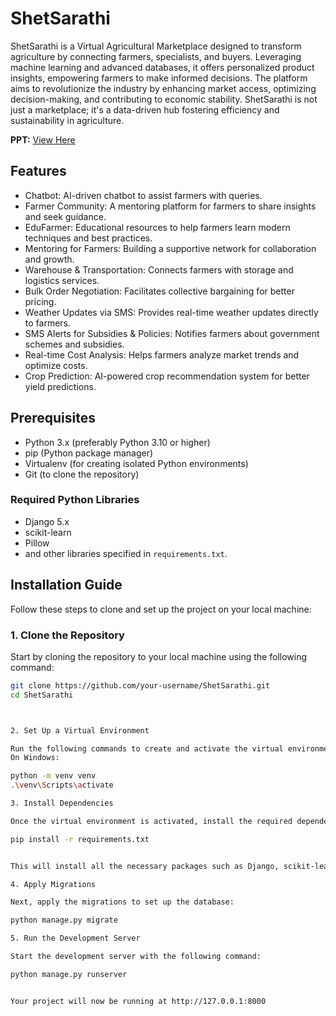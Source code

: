 # ShetSarathi

ShetSarathi is a Virtual Agricultural Marketplace designed to transform agriculture by connecting farmers, specialists, and buyers. Leveraging machine learning and advanced databases, it offers personalized product insights, empowering farmers to make informed decisions. The platform aims to revolutionize the industry by enhancing market access, optimizing decision-making, and contributing to economic stability. ShetSarathi is not just a marketplace; it's a data-driven hub fostering efficiency and sustainability in agriculture.

**PPT:** [View Here](https://www.canva.com/design/DAGhHsl72PU/VT80xXI2_HHDmRInwffMdQ/edit?utm_content=DAGhHsl72PU&utm_campaign=designshare&utm_medium=link2&utm_source=sharebutton)

## Features
- Chatbot: AI-driven chatbot to assist farmers with queries.  
- Farmer Community: A mentoring platform for farmers to share insights and seek guidance.  
- EduFarmer: Educational resources to help farmers learn modern techniques and best practices.  
- Mentoring for Farmers: Building a supportive network for collaboration and growth.  
- Warehouse & Transportation: Connects farmers with storage and logistics services.  
- Bulk Order Negotiation: Facilitates collective bargaining for better pricing.  
- Weather Updates via SMS: Provides real-time weather updates directly to farmers.  
- SMS Alerts for Subsidies & Policies: Notifies farmers about government schemes and subsidies.  
- Real-time Cost Analysis: Helps farmers analyze market trends and optimize costs.  
- Crop Prediction: AI-powered crop recommendation system for better yield predictions.  

## Prerequisites
- Python 3.x (preferably Python 3.10 or higher)  
- pip (Python package manager)  
- Virtualenv (for creating isolated Python environments)  
- Git (to clone the repository)  

### Required Python Libraries
- Django 5.x  
- scikit-learn  
- Pillow  
- and other libraries specified in `requirements.txt`.

## Installation Guide
Follow these steps to clone and set up the project on your local machine:

### 1. Clone the Repository
Start by cloning the repository to your local machine using the following command:
```bash
git clone https://github.com/your-username/ShetSarathi.git
cd ShetSarathi



2. Set Up a Virtual Environment

Run the following commands to create and activate the virtual environment.
On Windows:

python -m venv venv
.\venv\Scripts\activate

3. Install Dependencies

Once the virtual environment is activated, install the required dependencies:

pip install -r requirements.txt


This will install all the necessary packages such as Django, scikit-learn, Pillow, etc.

4. Apply Migrations

Next, apply the migrations to set up the database:

python manage.py migrate

5. Run the Development Server

Start the development server with the following command:

python manage.py runserver


Your project will now be running at http://127.0.0.1:8000

